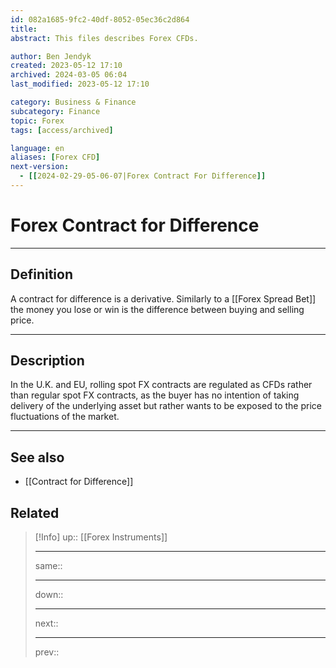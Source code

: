 ```yaml
---
id: 082a1685-9fc2-40df-8052-05ec36c2d864
title:
abstract: This files describes Forex CFDs.

author: Ben Jendyk
created: 2023-05-12 17:10
archived: 2024-03-05 06:04
last_modified: 2023-05-12 17:10

category: Business & Finance 
subcategory: Finance 
topic: Forex 
tags: [access/archived]

language: en
aliases: [Forex CFD]
next-version:
  - [[2024-02-29-05-06-07|Forex Contract For Difference]]
---
```


# Forex Contract for Difference

---

## Definition

A contract for difference is a derivative. Similarly to a [[Forex Spread Bet]] the money you lose or win is the difference between buying and selling price.  

---

## Description

In the U.K. and EU, rolling spot FX contracts are regulated as CFDs rather than regular spot FX contracts, as the buyer has no intention of taking delivery of the underlying asset but rather wants to be exposed to the price fluctuations of the market.

---

## See also

- [[Contract for Difference]]

## Related

> [!Info]
> up:: [[Forex Instruments]]
> - ---
> same::
> - ---
> down::
> - ---
> next::
> - ---
> prev::
